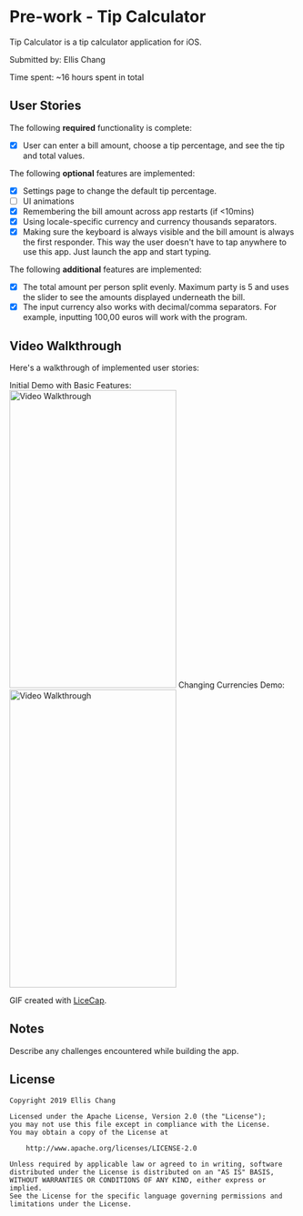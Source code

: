 # Pre-work - Tip Calculator

Tip Calculator is a tip calculator application for iOS.

Submitted by: Ellis Chang

Time spent: ~16 hours spent in total

## User Stories

The following **required** functionality is complete:

* [x] User can enter a bill amount, choose a tip percentage, and see the tip and total values.

The following **optional** features are implemented:
* [x] Settings page to change the default tip percentage.
* [ ] UI animations
* [x] Remembering the bill amount across app restarts (if <10mins)
* [x] Using locale-specific currency and currency thousands separators.
* [x] Making sure the keyboard is always visible and the bill amount is always the first responder. This way the user doesn't have to tap anywhere to use this app. Just launch the app and start typing.

The following **additional** features are implemented:

- [x] The total amount per person split evenly. Maximum party is 5 and uses the slider to see the amounts displayed underneath the bill.
- [x] The input currency also works with decimal/comma separators. For example, inputting 100,00 euros will work with the program.

## Video Walkthrough 

Here's a walkthrough of implemented user stories:

Initial Demo with Basic Features:
<img src='https://i.imgur.com/eKblZPJ.gif' title='Video Walkthrough' width='293' height='524' alt='Video Walkthrough' />
Changing Currencies Demo:
<img src='https://i.imgur.com/5TEMZ5Z.gif' title='Video Walkthrough' width='293' height='524' alt='Video Walkthrough' />

GIF created with [LiceCap](http://www.cockos.com/licecap/).

## Notes

Describe any challenges encountered while building the app.

## License

    Copyright 2019 Ellis Chang

    Licensed under the Apache License, Version 2.0 (the "License");
    you may not use this file except in compliance with the License.
    You may obtain a copy of the License at

        http://www.apache.org/licenses/LICENSE-2.0

    Unless required by applicable law or agreed to in writing, software
    distributed under the License is distributed on an "AS IS" BASIS,
    WITHOUT WARRANTIES OR CONDITIONS OF ANY KIND, either express or implied.
    See the License for the specific language governing permissions and
    limitations under the License.

